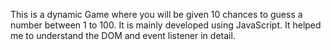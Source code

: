 This is a dynamic Game where you will be given 10 chances to guess a number between 1 to 100. It is mainly developed using JavaScript. It helped me to understand the DOM and event listener in detail.

